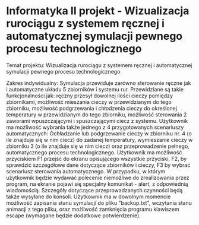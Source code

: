 # Informatyka II projekt - Wizualizacja rurociągu z systemem ręcznej i automatycznej symulacji pewnego procesu technologicznego

Temat projektu: Wizualizacja rurociągu z systemem ręcznej i automatycznej symulacji pewnego procesu technologicznego

Zakres indywidualny: Symulacja przewiduje zarówno sterowanie ręczne jak i automatyczne układu 5 zbiorników i systemu rur. 
  Przewidziane są takie funkcjonalności jak: ręczny przesył dowolnej ilości cieczy pomiędzy zbiornikami, możliwość mieszania cieczy w przewidzianym do tego zbiorniku, możliwość podgrzewania i chłodzenia cieczy do określonej temperatury w przewidzianym do tego zbiorniku, możliwość sterowania 2 zaworami wpuszczającymi i spuszczającymi ciecz z systemu. 
  Użytkownik ma możliwość wybrania także jednego z 4 przygotowanych scenariuszy automatycznych: Ochładzanie lub podgrzewanie cieczy w zbiorniku nr. 4 (o ile znajduje się w nim ciecz) do zadanej temperatury, wymieszanie cieczy w zbiorniku 3 (o ile znajduje się w nim ciecz) oraz przeprowadzenie pełnego, automatycznego procesu technologicznego.
  Użytkownik ma możliwość przyciskiem F1 przejść do ekranu opisującego wszystkie przyciski, F2, by sprawdzić szczegółowe dane dotyczące zbiorników i cieczy, F3 by wybrać scenariusz sterowania automatycznego.
  W przypadku, w którym użytkownik będzie wydawać polecenie niemożliwe do zrealizowania przez program, na ekranie pojawi się specjalny komunikat - alert, z odpowiednią wiadomością. Szczegóły dotyczące przeprowadzanych czynności będą także wysyłane do konsoli.
  Użytkownik ma w dowolnym momencie możliwość zapisania stanu symulacji do pliku "backup.txt", wczytania stanu animacji z tego pliku, oraz możliwość zamknięcia programu klawiszem escape (wymagane będzie dodatkowe potwierdzenie).
 

 
